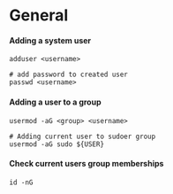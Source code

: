 # General

#### Adding a system user

    adduser <username>
    
    # add password to created user
    passwd <username>

#### Adding a user to a group

    usermod -aG <group> <username>

    # Adding current user to sudoer group
    usermod -aG sudo ${USER}

#### Check current users group memberships

    id -nG

